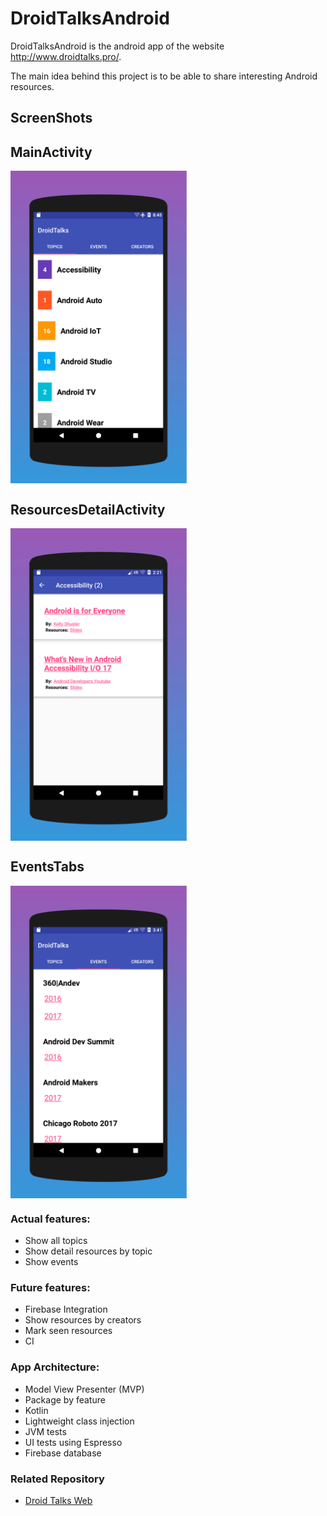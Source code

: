 # DroidTalksAndroid

DroidTalksAndroid is the android app of the website http://www.droidtalks.pro/.

The main idea behind this project is to be able to share interesting Android resources.

## ScreenShots

## MainActivity

<img src="https://raw.githubusercontent.com/Amejia481/DroidTalksAndroid/master/screenshots/mainActivity.png" align="center" height="500px" width="282px"/>

## ResourcesDetailActivity
<img src="https://raw.githubusercontent.com/Amejia481/DroidTalksAndroid/master/screenshots/resourceDetailsActivity.png" align="center" height="500px" width="282px"/>

## EventsTabs
<img src="https://raw.githubusercontent.com/Amejia481/DroidTalksAndroid/master/screenshots/eventsTab.png" align="center" height="500px" width="282px"/>

### Actual features:
+ Show all topics
+ Show detail resources by topic
+ Show events

### Future features:
+ Firebase Integration
+ Show resources by creators
+ Mark seen resources
+ CI
    
### App Architecture:
+ Model View Presenter (MVP)
+ Package by feature
+ Kotlin
+ Lightweight class injection
+ JVM tests
+ UI tests using Espresso
+ Firebase database

### Related Repository
- [Droid Talks Web](https://github.com/Amejia481/DroidTalks)



 

 
